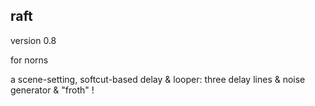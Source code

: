 ## raft

version 0.8

for norns

a scene-setting, softcut-based delay & looper: three delay lines & noise generator & "froth" !
